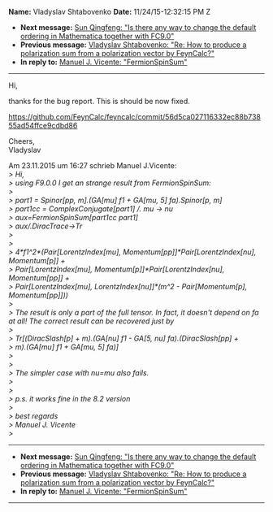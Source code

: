 **Name:** Vladyslav Shtabovenko
**Date:** 11/24/15-12:32:15 PM Z

  - **Next message:** [Sun Qingfeng: "Is there any way to change the
    default ordering in Mathematica together with FC9.0"](1006.html)
  - **Previous message:** [Vladyslav Shtabovenko: "Re: How to produce a
    polarization sum from a polarization vector by
    FeynCalc?"](1004.html)
  - **In reply to:** [Manuel J. Vicente: "FermionSpinSum"](1002.html)

-----

Hi,  

thanks for the bug report. This is should be now fixed.  

https://github.com/FeynCalc/feyncalc/commit/56d5ca027116332ec88b73855ad54ffce9cdbd86  

Cheers,  
Vladyslav  

Am 23.11.2015 um 16:27 schrieb Manuel J.Vicente:  
*\> Hi,*  
*\> using F9.0.0 I get an strange result from FermionSpinSum:*  
*\>*  
*\> part1 = Spinor[pp, m].(GA[mu] f1 + GA[mu, 5]
fa).Spinor[p, m]*  
*\> part1cc = ComplexConjugate[part1] /. mu -\> nu*  
*\> aux=FermionSpinSum[part1cc part1]*  
*\> aux/.DiracTrace-\>Tr*  
*\>*  
*\>*  
*\> 4\*f1^2\*(Pair[LorentzIndex[mu],
Momentum[pp]]\*Pair[LorentzIndex[nu],
Momentum[p]] +*  
*\> Pair[LorentzIndex[mu],
Momentum[p]]\*Pair[LorentzIndex[nu],
Momentum[pp]] +*  
*\> Pair[LorentzIndex[mu],
LorentzIndex[nu]]\*(m^2 - Pair[Momentum[p],
Momentum[pp]]))*  
*\>*  
*\> The result is only a part of the full tensor. In fact, it doesn't
depend on fa at all\! The correct result can be recovered just by*  
*\>*  
*\> Tr[(DiracSlash[p] + m).(GA[nu] f1 - GA[5,
nu] fa).(DiracSlash[pp] +*  
*\> m).(GA[mu] f1 + GA[mu, 5] fa)]*  
*\>*  
*\>*  
*\> The simpler case with nu=mu also fails.*  
*\>*  
*\>*  
*\> p.s. it works fine in the 8.2 version*  
*\>*  
*\> best regards*  
*\> Manuel J. Vicente*  
*\>*  

-----

  - **Next message:** [Sun Qingfeng: "Is there any way to change the
    default ordering in Mathematica together with FC9.0"](1006.html)
  - **Previous message:** [Vladyslav Shtabovenko: "Re: How to produce a
    polarization sum from a polarization vector by
    FeynCalc?"](1004.html)
  - **In reply to:** [Manuel J. Vicente: "FermionSpinSum"](1002.html)

-----


